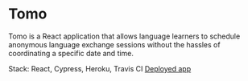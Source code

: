 # Tomo

Tomo is a React application that allows language learners to schedule anonymous language exchange sessions without the hassles of coordinating a specific date and time.

Stack: React, Cypress, Heroku, Travis CI
[Deployed app](https://tomo-app.herokuapp.com/)

